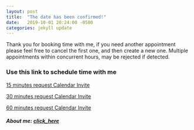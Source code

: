 ```yaml
---
layout: post
title:  "The date has been confirmed!"
date:   2019-10-01 20:24:00 -0500
categories: jekyll update
---
```



Thank you for booking time with me, if you need another appointment please feel free to cancel the first one, and then create a new one.  Multiple appointments within concurrent hours, may be rejected if detected.

### Use this link to schedule time with me

[15 minutes request Calendar Invite](https://calendly.com/coreymalbright/15min)

[30 minutes request Calendar Invite](https://calendly.com/coreymalbright/30min)

[60 minutes request Calendar Invite](https://calendly.com/coreymalbright/60min)




##### About me: [click_here](https://hawaiideveloper.github.io/about/)





